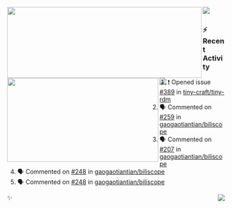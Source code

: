 <p>
  <p>
  <img align="left" width="450" height="165" src="https://github-readme-stats-git-masterrstaa-rickstaa.vercel.app/api?username=lowking&bg_color=0D1116&theme=synthwave&show_icons=true&hide_border=true&line_height=20&title_color=4E7C65&icon_color=555&show_owner=true&text_color=777&count_private=true"/>
  </p>
  <p>
  <img align="left" width="350" height="195" src="https://github-readme-stats-git-masterrstaa-rickstaa.vercel.app/api/top-langs/?layout=compact&username=lowking&bg_color=0D1116&theme=synthwave&show_icons=true&hide_border=true&line_height=20&title_color=4E7C65&icon_color=555&show_owner=true&text_color=777&hide&langs_count=4"/>
  </p>
  <p>
    <a align="left" href="https://t.me/Violettoy_bot"><img src="https://img.shields.io/badge/Telegram-%2352A4DB.svg?&style=social&logo=telegram&logoColor=52A4DB" /></a>&nbsp;&nbsp;
<!--     <img align="left" src="https://github.com/lowking/lowking/workflows/Waka%20Readme/badge.svg" />&nbsp;&nbsp; -->
    <img align="left" src="https://github.com/lowking/lowking/workflows/Activity%20Readme/badge.svg" />
  </p>
</p>

### :zap: Recent Activity

<!--START_SECTION:activity-->
1. ❗ Opened issue [#389](https://github.com/tiny-craft/tiny-rdm/issues/389) in [tiny-craft/tiny-rdm](https://github.com/tiny-craft/tiny-rdm)
2. 🗣 Commented on [#259](https://github.com/gaogaotiantian/biliscope/issues/259#issuecomment-2439908894) in [gaogaotiantian/biliscope](https://github.com/gaogaotiantian/biliscope)
3. 🗣 Commented on [#207](https://github.com/gaogaotiantian/biliscope/pull/207#issuecomment-2434393239) in [gaogaotiantian/biliscope](https://github.com/gaogaotiantian/biliscope)
4. 🗣 Commented on [#248](https://github.com/gaogaotiantian/biliscope/issues/248#issuecomment-2413157435) in [gaogaotiantian/biliscope](https://github.com/gaogaotiantian/biliscope)
5. 🗣 Commented on [#248](https://github.com/gaogaotiantian/biliscope/issues/248#issuecomment-2413077074) in [gaogaotiantian/biliscope](https://github.com/gaogaotiantian/biliscope)
<!--END_SECTION:activity-->

✨<img align="right" src="http://profile-counter.glitch.me/lowking/count.svg"/>
